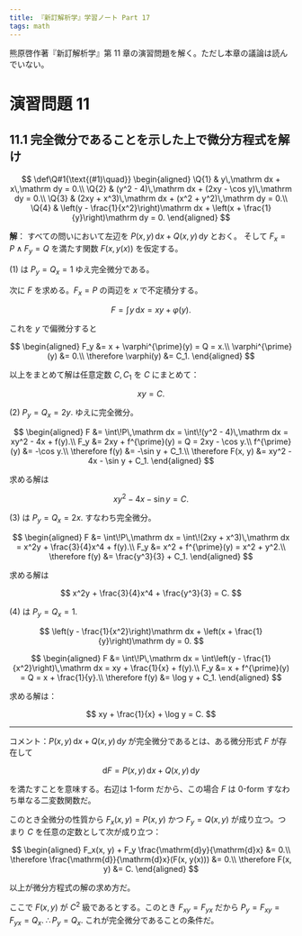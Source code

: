 ```yaml
---
title: 『新訂解析学』学習ノート Part 17
tags: math
---
```


熊原啓作著『新訂解析学』第 11 章の演習問題を解く。ただし本章の議論は読んでいない。

# 演習問題 11
## 11.1 完全微分であることを示した上で微分方程式を解け

$$
\def\Q#1{\text{(#1)\quad}}
\begin{aligned}
\Q{1} & y\,\mathrm dx + x\,\mathrm dy = 0.\\
\Q{2} & (y^2 - 4)\,\mathrm dx + (2xy - \cos y)\,\mathrm dy = 0.\\
\Q{3} & (2xy + x^3)\,\mathrm dx + (x^2 + y^2)\,\mathrm dy = 0.\\
\Q{4} & \left(y - \frac{1}{x^2}\right)\mathrm dx + \left(x + \frac{1}{y}\right)\mathrm dy = 0.
\end{aligned}
$$

**解**： すべての問いにおいて左辺を $P(x, y)\,\mathrm dx + Q(x, y)\,\mathrm dy$ とおく。
そして $F_x = P \land F_y = Q$ を満たす関数 $F(x, y(x))$ を仮定する。

$(1)$ は $P_y = Q_x = 1$ ゆえ完全微分である。

次に $F$ を求める。$F_x = P$ の両辺を $x$ で不定積分する。

$$
F = \int\!y\,\mathrm dx = xy + \varphi(y).
$$

これを $y$ で偏微分すると

$$
\begin{aligned}
F_y &= x + \varphi^{\prime}(y) = Q = x.\\
\varphi^{\prime}(y) &= 0.\\
\therefore \varphi(y) &= C_1.
\end{aligned}
$$

以上をまとめて解は任意定数 $C, C_1$ を $C$ にまとめて：

$$
xy = C.
$$

$(2)$ $P_y = Q_x = 2y.$ ゆえに完全微分。

$$
\begin{aligned}
F &= \int\!P\,\mathrm dx = \int\!(y^2 - 4)\,\mathrm dx = xy^2 - 4x + f(y).\\
F_y &= 2xy + f^{\prime}(y) = Q = 2xy - \cos y.\\
f^{\prime}(y) &= -\cos y.\\
\therefore f(y) &= -\sin y + C_1.\\
\therefore F(x, y) &= xy^2 - 4x - \sin y + C_1.
\end{aligned}
$$

求める解は

$$
xy^2 - 4x - \sin y = C.
$$

$(3)$ は $P_y = Q_x = 2x.$ すなわち完全微分。

$$
\begin{aligned}
F &= \int\!P\,\mathrm dx = \int\!(2xy + x^3)\,\mathrm dx = x^2y + \frac{3}{4}x^4 + f(y).\\
F_y &= x^2 + f^{\prime}(y) = x^2 + y^2.\\
\therefore f(y) &= \frac{y^3}{3} + C_1.
\end{aligned}
$$

求める解は

$$
x^2y + \frac{3}{4}x^4 + \frac{y^3}{3} = C.
$$

$(4)$ は $P_y = Q_x = 1.$

$$
\left(y - \frac{1}{x^2}\right)\mathrm dx + \left(x + \frac{1}{y}\right)\mathrm dy = 0.
$$

$$
\begin{aligned}
F &= \int\!P\,\mathrm dx
= \int\left(y - \frac{1}{x^2}\right)\,\mathrm dx
= xy + \frac{1}{x} + f(y).\\
F_y &= x + f^{\prime}(y) = Q = x + \frac{1}{y}.\\
\therefore f(y) &= \log y + C_1.
\end{aligned}
$$

求める解は：

$$
xy + \frac{1}{x} + \log y = C.
$$

----

コメント：$P(x, y)\,\mathrm dx + Q(x, y)\,\mathrm dy$ が完全微分であるとは、ある微分形式 $F$ が存在して

$$
\mathrm dF = P(x, y)\,\mathrm dx + Q(x, y)\,\mathrm dy
$$

を満たすことを意味する。右辺は 1-form だから、この場合 $F$ は 0-form すなわち単なる二変数関数だ。

このとき全微分の性質から $F_x(x, y) = P(x, y)$ かつ $F_y = Q(x, y)$ が成り立つ。つまり
$C$ を任意の定数として次が成り立つ：

$$
\begin{aligned}
F_x(x, y) + F_y \frac{\mathrm{d}y}{\mathrm{d}x} &= 0.\\
\therefore \frac{\mathrm{d}}{\mathrm{d}x}(F(x, y(x))) &= 0.\\
\therefore F(x, y) &= C.
\end{aligned}
$$

以上が微分方程式の解の求め方だ。

ここで $F(x, y)$ が $C^2$ 級であるとする。このとき $F_{xy} = F_{yx}$ だから
$P_y = F_{xy} = F_{yx} = Q_x.\;\therefore P_y = Q_x.$
これが完全微分であることの条件だ。
